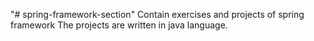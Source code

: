 "# spring-framework-section" 
Contain exercises and projects of spring framework
The projects are written in java language.
